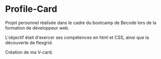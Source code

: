 # Profile-Card

Projet personnel réalisée dans le cadre du bootcamp de Becode lors de la formation de développeur web. 

L'objectif était d'exercer ses compétences en html et CSS, ainsi que la découverte de flexgrid.

Création de ma V-card.
